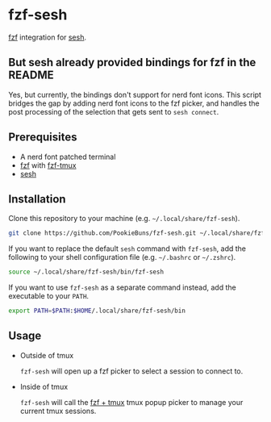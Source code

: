 # fzf-sesh

[fzf][fzf] integration for [sesh][sesh].

[fzf]: https://github.com/junegunn/fzf
[sesh]: https://github.com/joshmedeski/sesh
[fzf-tmux]: https://github.com/junegunn/fzf/blob/master/bin/fzf-tmux

## But sesh already provided bindings for fzf in the README

Yes, but currently, the bindings don't support for nerd font icons. This script bridges the gap by adding nerd font icons to the fzf picker, and handles the post processing of the selection that gets sent to `sesh connect`.

## Prerequisites

- A nerd font patched terminal
- [fzf][fzf] with [fzf-tmux][fzf-tmux]
- [sesh][sesh]

## Installation

Clone this repository to your machine (e.g. `~/.local/share/fzf-sesh`).

```sh
git clone https://github.com/PookieBuns/fzf-sesh.git ~/.local/share/fzf-sesh
```

If you want to replace the default `sesh` command with `fzf-sesh`, add the following to your shell configuration file (e.g. `~/.bashrc` or `~/.zshrc`).

```sh
source ~/.local/share/fzf-sesh/bin/fzf-sesh
```

If you want to use `fzf-sesh` as a separate command instead, add the executable to your `PATH`.

```sh
export PATH=$PATH:$HOME/.local/share/fzf-sesh/bin
```

## Usage

- Outside of tmux

  `fzf-sesh` will open up a fzf picker to select a session to connect to.

- Inside of tmux

  `fzf-sesh` will call the [fzf + tmux](https://github.com/joshmedeski/sesh?tab=readme-ov-file#tmux--fzf) tmux popup picker to manage your current tmux sessions.
